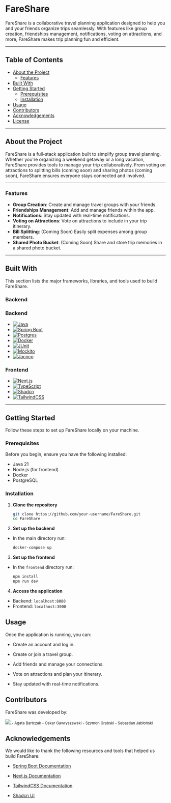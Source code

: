 # FareShare

FareShare is a collaborative travel planning application designed to help you and your friends organize trips seamlessly. With features like group creation, friendships management, notifications, voting on attractions, and more, FareShare makes trip planning fun and efficient.

---

## Table of Contents

- [About the Project](#about-the-project)
  - [Features](#features)
- [Built With](#built-with)
- [Getting Started](#getting-started)
  - [Prerequisites](#prerequisites)
  - [Installation](#installation)
- [Usage](#usage)
- [Contributors](#contributors)
- [Acknowledgements](#acknowledgements)
- [License](#license)

---

## About the Project

FareShare is a full-stack application built to simplify group travel planning. Whether you're organizing a weekend getaway or a long vacation, FareShare provides tools to manage your trip collaboratively. From voting on attractions to splitting bills (coming soon) and sharing photos (coming soon), FareShare ensures everyone stays connected and involved.

---

### Features

- **Group Creation**: Create and manage travel groups with your friends.
- **Friendships Management**: Add and manage friends within the app.
- **Notifications**: Stay updated with real-time notifications.
- **Voting on Attractions**: Vote on attractions to include in your trip itinerary.
- **Bill Splitting**: (Coming Soon) Easily split expenses among group members.
- **Shared Photo Bucket**: (Coming Soon) Share and store trip memories in a shared photo bucket.

---

## Built With

This section lists the major frameworks, libraries, and tools used to build FareShare.

### Backend

### Backend

- [![Java][Java]][blank]
- [![Spring Boot][Spring Boot]][blank]
- [![Postgres][Postgres]][blank]
- [![Docker][Docker]][blank]
- [![JUnit][JUnit]][blank]
- [![Mockito][Mockito]][blank]
- [![Jacoco][Jacoco]][blank]

### Frontend

- [![Next.js][Next.js]][blank]
- [![TypeScript][TypeScript]][blank]
- [![Shadcn][Shadcn]][blank]
- [![TailwindCSS][TailwindCSS]][blank]

[Java]: https://img.shields.io/badge/Java-ED8B00?style=for-the-badge&logo=openjdk&logoColor=white
[Spring Boot]: https://img.shields.io/badge/Spring_Boot-6DB33F?style=for-the-badge&logo=spring&logoColor=white
[Postgres]: https://img.shields.io/badge/PostgreSQL-316192?style=for-the-badge&logo=postgresql&logoColor=white
[Docker]: https://img.shields.io/badge/Docker-2496ED?style=for-the-badge&logo=docker&logoColor=white
[JUnit]: https://img.shields.io/badge/JUnit-25A162?style=for-the-badge&logo=junit5&logoColor=white
[Mockito]: https://img.shields.io/badge/Mockito-78C257?style=for-the-badge&logo=mockito&logoColor=white
[Jacoco]: https://img.shields.io/badge/JaCoCo-78C257?style=for-the-badge&logo=jacoco&logoColor=white
[Next.js]: https://img.shields.io/badge/Next.js-000000?style=for-the-badge&logo=nextdotjs&logoColor=white
[TypeScript]: https://img.shields.io/badge/TypeScript-3178C6?style=for-the-badge&logo=typescript&logoColor=white
[Shadcn]: https://img.shields.io/badge/shadcn%2Fui-000?logo=shadcnui&logoColor=fff
[TailwindCSS]: https://img.shields.io/badge/Tailwind_CSS-38B2AC?style=for-the-badge&logo=tailwind-css&logoColor=white
[blank]: https://github.com/your-username/your-repo

---

## Getting Started

Follow these steps to set up FareShare locally on your machine.

### Prerequisites

Before you begin, ensure you have the following installed:

- Java 21
- Node.js (for frontend)
- Docker
- PostgreSQL

### Installation

1. **Clone the repository**

   ```bash
   git clone https://github.com/your-username/FareShare.git
   cd FareShare
   ```

2. **Set up the backend**

- In the main directory run:
  ```bash
  docker-compose up
  ```

3. **Set up the frontend**

- In the `frontend` directory run:
  ```bash
  npm install
  npm run dev
  ```

4. **Access the application**

- Backend: `localhost:8080`
- Frontend: `localhost:3000`

## Usage

Once the application is running, you can:

- Create an account and log in.

- Create or join a travel group.

- Add friends and manage your connections.

- Vote on attractions and plan your itinerary.

- Stay updated with real-time notifications.

## Contributors

FareShare was developed by:

<a href="https://github.com/TravelApplication/fare-share/graphs/contributors">
  <img src="https://contrib.rocks/image?repo=TravelApplication/fare-share" />
</a>

<small>
- Agata Bartczak
- Oskar Gawryszewski
- Szymon Grabski
- Sebastian Jabłoński
</small>

## Acknowledgements

We would like to thank the following resources and tools that helped us build FareShare:

- [Spring Boot Documentation](https://spring.io/projects/spring-boot)

- [Next.js Documentation](https://nextjs.org/docs)

- [TailwindCSS Documentation](https://tailwindcss.com/docs/installation/using-vite)

- [Shadcn UI](https://ui.shadcn.com/)
